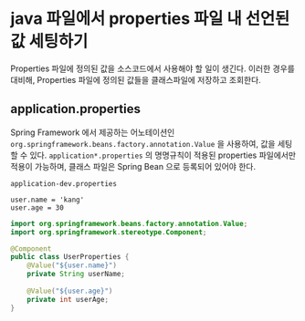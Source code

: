 # java 파일에서 properties 파일 내 선언된 값 세팅하기

Properties 파일에 정의된 값을 소스코드에서 사용해야 할 일이 생긴다. 
이러한 경우를 대비해, Properties 파일에 정의된 값들을 클래스파일에 저장하고 조회한다.


## application.properties

Spring Framework 에서 제공하는 어노테이션인 ```org.springframework.beans.factory.annotation.Value``` 을 사용하여, 값을 세팅할 수 있다.
```application*.properties``` 의 명명규칙이 적용된 properties 파일에서만 적용이 가능하며, 클래스 파일은 Spring Bean 으로 등록되어 있어야 한다.

```application-dev.properties```

```properties
user.name = 'kang'
user.age = 30
```

```java
import org.springframework.beans.factory.annotation.Value;
import org.springframework.stereotype.Component;

@Component
public class UserProperties {
    @Value("${user.name}")
    private String userName;
    
    @Value("${user.age}")
    private int userAge;
}

```
